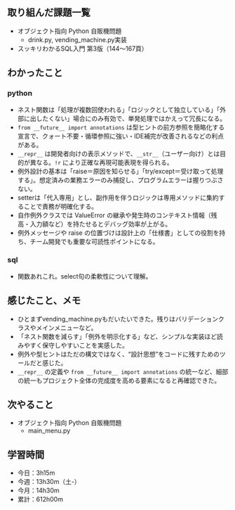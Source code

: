 ## 取り組んだ課題一覧
- オブジェクト指向 Python 自販機問題
    - drink.py, vending_machine.py実装
- スッキリわかるSQL入門 第3版（144〜167頁）
## わかったこと
### python
- ネスト関数は「処理が複数回使われる」「ロジックとして独立している」「外部に出したくない」場合にのみ有効で、単発処理ではかえって冗長になる。
- `from __future__ import annotations` は型ヒントの前方参照を簡略化する宣言で、クォート不要・循環参照に強い・IDE補完が改善されるなどの利点がある。
- `__repr__` は開発者向けの表示メソッドで、`__str__`（ユーザー向け）とは目的が異なる。`!r` により正確な再現可能表現を得られる。
- 例外設計の基本は「raise＝原因を知らせる」「try/except＝受け取って処理する」。想定済みの業務エラーのみ捕捉し、プログラムエラーは握りつぶさない。
- setterは「代入専用」とし、副作用を伴うロジックは専用メソッドに集約することで責務が明確化する。
- 自作例外クラスでは ValueError の継承や発生時のコンテキスト情報（残高・入力額など）を持たせるとデバッグ効率が上がる。
- 例外メッセージや raise の位置づけは設計上の「仕様書」としての役割を持ち、チーム開発でも重要な可読性ポイントになる。
### sql
- 関数あれこれ。select句の柔軟性について理解。
## 感じたこと、メモ
- ひとまずvending_machine.pyもだいたいできた。残りはバリデーションクラスやメインメニューなど。    
- 「ネスト関数を減らす」「例外を明示化する」など、シンプルな実装ほど読みやすく保守しやすいことを実感した。  
- 例外や型ヒントはただの構文ではなく、“設計思想”をコードに残すためのツールだと感じた。  
- `__repr__` の定義や `from __future__ import annotations` の統一など、細部の統一もプロジェクト全体の完成度を高める要素になると再確認できた。
## 次やること
- オブジェクト指向 Python 自販機問題
    - main_menu.py
## 学習時間
- 今日：3h15m
- 今週：13h30m（土-）
- 今月：14h30m
- 累計：612h00m